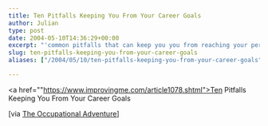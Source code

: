 ```yaml
---
title: Ten Pitfalls Keeping You From Your Career Goals
author: Julian
type: post
date: 2004-05-10T14:36:29+00:00
excerpt: "'common pitfalls that can keep you you from reaching your perfect new job.'"
slug: ten-pitfalls-keeping-you-from-your-career-goals 
aliases: ["/2004/05/10/ten-pitfalls-keeping-you-from-your-career-goals"]

---
```

<a href=""https://www.improvingme.com/article1078.shtml">Ten Pitfalls Keeping You From Your Career Goals
  
<!--more-->


  
[via [The Occupational Adventure][1]]

 [1]: https://curtrosengren.typepad.com/occupationaladventure/